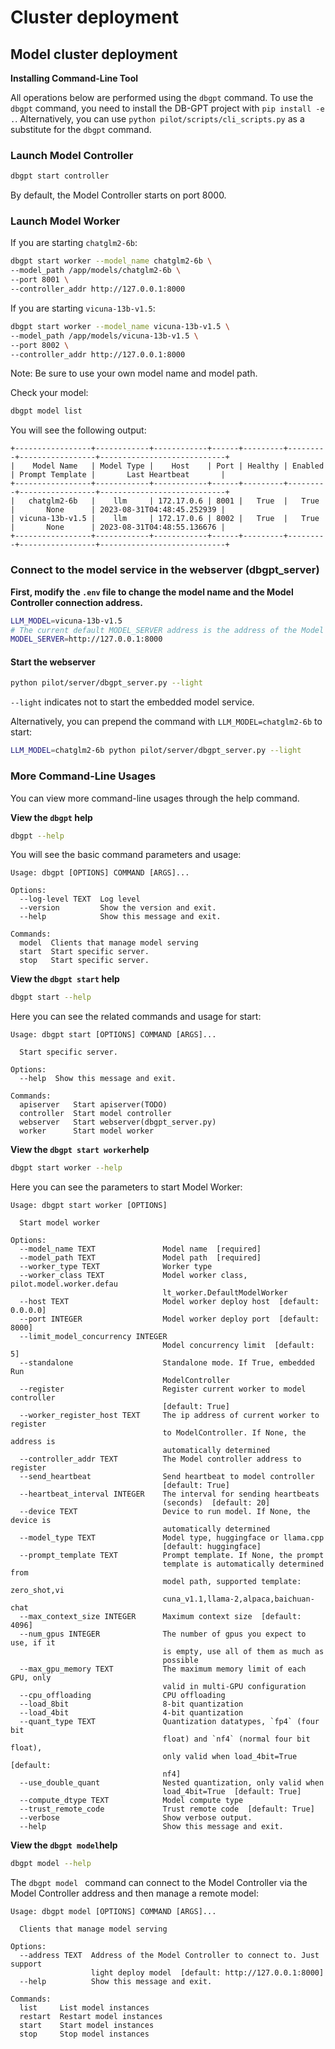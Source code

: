 Cluster deployment
==================================

## Model cluster deployment


**Installing Command-Line Tool**

All operations below are performed using the `dbgpt` command. To use the `dbgpt` command, you need to install the DB-GPT project with `pip install -e .`. Alternatively, you can use `python pilot/scripts/cli_scripts.py` as a substitute for the `dbgpt` command.

### Launch Model Controller

```bash
dbgpt start controller
```

By default, the Model Controller starts on port 8000.


### Launch Model Worker

If you are starting `chatglm2-6b`:

```bash
dbgpt start worker --model_name chatglm2-6b \
--model_path /app/models/chatglm2-6b \
--port 8001 \
--controller_addr http://127.0.0.1:8000
```

If you are starting `vicuna-13b-v1.5`:

```bash
dbgpt start worker --model_name vicuna-13b-v1.5 \
--model_path /app/models/vicuna-13b-v1.5 \
--port 8002 \
--controller_addr http://127.0.0.1:8000
```

Note: Be sure to use your own model name and model path.


Check your model:

```bash
dbgpt model list
```

You will see the following output:
```
+-----------------+------------+------------+------+---------+---------+-----------------+----------------------------+
|    Model Name   | Model Type |    Host    | Port | Healthy | Enabled | Prompt Template |       Last Heartbeat       |
+-----------------+------------+------------+------+---------+---------+-----------------+----------------------------+
|   chatglm2-6b   |    llm     | 172.17.0.6 | 8001 |   True  |   True  |       None      | 2023-08-31T04:48:45.252939 |
| vicuna-13b-v1.5 |    llm     | 172.17.0.6 | 8002 |   True  |   True  |       None      | 2023-08-31T04:48:55.136676 |
+-----------------+------------+------------+------+---------+---------+-----------------+----------------------------+
```

### Connect to the model service in the webserver (dbgpt_server)

**First, modify the `.env` file to change the model name and the Model Controller connection address.**

```bash
LLM_MODEL=vicuna-13b-v1.5
# The current default MODEL_SERVER address is the address of the Model Controller
MODEL_SERVER=http://127.0.0.1:8000
```

#### Start the webserver

```bash
python pilot/server/dbgpt_server.py --light
```

`--light`  indicates not to start the embedded model service.

Alternatively, you can prepend the command with `LLM_MODEL=chatglm2-6b` to start:

```bash
LLM_MODEL=chatglm2-6b python pilot/server/dbgpt_server.py --light
```


### More Command-Line Usages

You can view more command-line usages through the help command.

**View the `dbgpt` help**
```bash
dbgpt --help
```

You will see the basic command parameters and usage:

```
Usage: dbgpt [OPTIONS] COMMAND [ARGS]...

Options:
  --log-level TEXT  Log level
  --version         Show the version and exit.
  --help            Show this message and exit.

Commands:
  model  Clients that manage model serving
  start  Start specific server.
  stop   Start specific server.
```

**View the `dbgpt start` help**

```bash
dbgpt start --help
```

Here you can see the related commands and usage for start:

```
Usage: dbgpt start [OPTIONS] COMMAND [ARGS]...

  Start specific server.

Options:
  --help  Show this message and exit.

Commands:
  apiserver   Start apiserver(TODO)
  controller  Start model controller
  webserver   Start webserver(dbgpt_server.py)
  worker      Start model worker
```

**View the `dbgpt start worker`help**

```bash
dbgpt start worker --help
```

Here you can see the parameters to start Model Worker:

```
Usage: dbgpt start worker [OPTIONS]

  Start model worker

Options:
  --model_name TEXT               Model name  [required]
  --model_path TEXT               Model path  [required]
  --worker_type TEXT              Worker type
  --worker_class TEXT             Model worker class, pilot.model.worker.defau
                                  lt_worker.DefaultModelWorker
  --host TEXT                     Model worker deploy host  [default: 0.0.0.0]
  --port INTEGER                  Model worker deploy port  [default: 8000]
  --limit_model_concurrency INTEGER
                                  Model concurrency limit  [default: 5]
  --standalone                    Standalone mode. If True, embedded Run
                                  ModelController
  --register                      Register current worker to model controller
                                  [default: True]
  --worker_register_host TEXT     The ip address of current worker to register
                                  to ModelController. If None, the address is
                                  automatically determined
  --controller_addr TEXT          The Model controller address to register
  --send_heartbeat                Send heartbeat to model controller
                                  [default: True]
  --heartbeat_interval INTEGER    The interval for sending heartbeats
                                  (seconds)  [default: 20]
  --device TEXT                   Device to run model. If None, the device is
                                  automatically determined
  --model_type TEXT               Model type, huggingface or llama.cpp
                                  [default: huggingface]
  --prompt_template TEXT          Prompt template. If None, the prompt
                                  template is automatically determined from
                                  model path, supported template: zero_shot,vi
                                  cuna_v1.1,llama-2,alpaca,baichuan-chat
  --max_context_size INTEGER      Maximum context size  [default: 4096]
  --num_gpus INTEGER              The number of gpus you expect to use, if it
                                  is empty, use all of them as much as
                                  possible
  --max_gpu_memory TEXT           The maximum memory limit of each GPU, only
                                  valid in multi-GPU configuration
  --cpu_offloading                CPU offloading
  --load_8bit                     8-bit quantization
  --load_4bit                     4-bit quantization
  --quant_type TEXT               Quantization datatypes, `fp4` (four bit
                                  float) and `nf4` (normal four bit float),
                                  only valid when load_4bit=True  [default:
                                  nf4]
  --use_double_quant              Nested quantization, only valid when
                                  load_4bit=True  [default: True]
  --compute_dtype TEXT            Model compute type
  --trust_remote_code             Trust remote code  [default: True]
  --verbose                       Show verbose output.
  --help                          Show this message and exit.
```

**View the `dbgpt model`help**

```bash
dbgpt model --help
```

The `dbgpt model ` command can connect to the Model Controller via the Model Controller address and then manage a remote model:

```
Usage: dbgpt model [OPTIONS] COMMAND [ARGS]...

  Clients that manage model serving

Options:
  --address TEXT  Address of the Model Controller to connect to. Just support
                  light deploy model  [default: http://127.0.0.1:8000]
  --help          Show this message and exit.

Commands:
  list     List model instances
  restart  Restart model instances
  start    Start model instances
  stop     Stop model instances
```